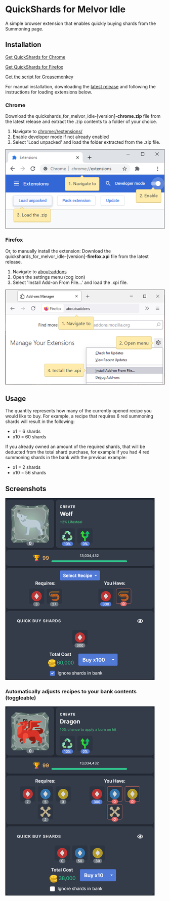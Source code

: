 # QuickShards for Melvor Idle
A simple browser extension that enables quickly buying shards from the Summoning page.

## Installation
[Get QuickShards for Chrome](https://chrome.google.com/webstore/detail/quickshards-for-melvor-id/jmkgdffnpajflpchiflnalflfnahlelf?hl=en&authuser=0)

[Get QuickShards for Firefox](https://addons.mozilla.org/en-US/firefox/addon/quickshards-for-melvor-idle/)

[Get the script for Greasemonkey](https://greasyfork.org/en/scripts/428146-quickshards-for-melvor-idle)


For manual installation, downloading the [latest release](https://github.com/ChaseStrackbein/melvor-idle-quickshards/releases/latest) and following the instructions for loading extensions below.

### Chrome
Download the quickshards_for_melvor_idle-\[version\]-**chrome.zip** file from the latest release and extract the .zip contents to a folder of your choice.
1. Navigate to [chrome://extensions/](chrome://extensions/)
2. Enable developer mode if not already enabled
3. Select 'Load unpacked' and load the folder extracted from the .zip file.

![Chrome installation instructions](Media/chrome-install.png)

### Firefox
Or, to manually install the extension:
Download the quickshards_for_melvor_idle-\[version\]-**firefox.xpi** file from the latest release.
1. Navigate to [about:addons](about:addons)
2. Open the settings menu (cog icon)
3. Select 'Install Add-on From File...' and load the .xpi file.

![Firefox installation instructions](Media/firefox-install.png)

## Usage
The quantity represents how many of the currently opened recipe you would like to buy. For example, a recipe that requires 6 red summoning shards will result in the following:
* x1 = 6 shards
* x10 = 60 shards

If you already owned an amount of the required shards, that will be deducted from the total shard purchase, for example if you had 4 red summoning shards in the bank with the previous example:
* x1 = 2 shards
* x10 = 56 shards

## Screenshots
![Screenshot of QuickShards](Media/example1.png)

### Automatically adjusts recipes to your bank contents (toggleable)
![Another screenshot of QuickShards](Media/example2.png)